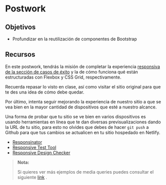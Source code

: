 # Postwork

## Objetivos

- Profundizar en la reutilización de componentes de Bootstrap

## Recursos

En este postwork, tendrás la misión de completar la experiencia [responsiva de la sección de casos de éxito](https://github.com/beduExpert/A1-Frontend-Fundamentals-2020/blob/master/sesion-05/assets/matcha-responsive.png) y la de cómo funciona qué están estructuradas con Flexbox y CSS Grid, respectivamente.

Recuerda repasar lo visto en clase, así como visitar el sitio original para que te des una idea de cómo debe quedar.

Por último, intenta seguir mejorando la experiencia de nuestro sitio a que se vea bien en la mayor cantidad de dispositivos que esté a nuestro alcance.

Una forma de probar que tu sitio se ve bien en varios dispositivos es usando herramientas en línea que te dan diversas previsualizaciones dando la URL de tu sitio, para esto no olvides que debes de hacer `git push` a Github para que tus cambios se actualicen en tu sitio hospedado en Netlify.

+ [Responsinator](https://www.responsinator.com/)
+ [Responsive Test Tool](http://responsivetesttool.com/)
+ [Responsive Design Checker](https://responsivedesignchecker.com/)

>**Nota:**
>
>Si quieres ver más ejemplos de media queries puedes consultar el siguiente [link](https://mediaqueri.es/) .